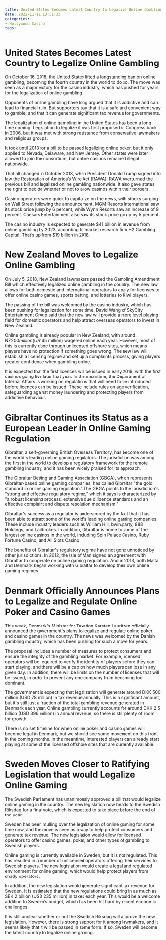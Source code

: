 ```yaml
---
title: United States Becomes Latest Country to Legalize Online Gambling 
date: 2022-11-11 13:51:33
categories:
- Hollywood Casino
tags:
---
```



#  United States Becomes Latest Country to Legalize Online Gambling 

On October 16, 2018, the United States lifted a longstanding ban on online gambling, becoming the fourth country in the world to do so. The move was seen as a major victory for the casino industry, which has pushed for years for the legalization of online gambling.

Opponents of online gambling have long argued that it is addictive and can lead to financial ruin. But supporters say that it is a safe and convenient way to gamble, and that it can generate significant tax revenue for governments.

The legalization of online gambling in the United States has been a long time coming. Legislation to legalize it was first proposed in Congress back in 2006, but it was met with strong resistance from conservative lawmakers and religious groups.

It took until 2013 for a bill to be passed legalizing online poker, but it only applied to Nevada, Delaware, and New Jersey. Other states were later allowed to join the consortium, but online casinos remained illegal nationwide.

That all changed in October 2018, when President Donald Trump signed into law the Restoration of America’s Wire Act (RAWA). RAWA overturned the previous bill and legalized online gambling nationwide. It also gave states the right to decide whether or not to allow casinos within their borders.

Casino operators were quick to capitalize on the news, with stocks surging on Wall Street following the announcement. MGM Resorts International saw its stock price jump by 6 percent, while Wynn Resorts saw an increase of 9 percent. Caesars Entertainment also saw its stock price go up by 5 percent.

The casino industry is expected to generate $41 billion in revenue from online gambling by 2023, according to market research firm H2 Gambling Capital. That’s up from $19 billion in 2018.

#  New Zealand Moves to Legalize Online Gambling 

On July 5, 2018, New Zealand lawmakers passed the Gambling Amendment Bill which effectively legalized online gambling in the country. The new law allows for both domestic and international operators to apply for licenses to offer online casino games, sports betting, and lotteries to Kiwi players.

The passing of the bill was welcomed by the casino industry, which has been pushing for legalization for some time. David Wang of SkyCity Entertainment Group said that the new law will provide a more level playing field for domestic operators and help attract overseas operators to invest in New Zealand.

Online gambling is already popular in New Zealand, with around NZ$200 million (US$145 million) wagered online each year. However, most of this is currently done through unlicensed offshore sites, which means players have no protection if something goes wrong. The new law will establish a licensing regime and set up a complaints process, giving players greater confidence when gambling online.

It is expected that the first licences will be issued in early 2019, with the first casinos going live later that year. In the meantime, the Department of Internal Affairs is working on regulations that will need to be introduced before licences can be issued. These include rules on age verification, safeguarding against money laundering and protecting players from addictive behaviour.

#  Gibraltar Continues its Status as a European Leader in Online Gaming Regulation 

Gibraltar, a self-governing British Overseas Territory, has become one of the world's leading online gaming regulators. The jurisdiction was among the first in the world to develop a regulatory framework for the remote gambling industry, and it has been widely praised for its approach.

The Gibraltar Betting and Gaming Association (GBGA), which represents Gibraltar-based online gaming companies, has called Gibraltar "the gold standard in online gaming regulation." The GBGA points to the jurisdiction's "strong and effective regulatory regime," which it says is characterized by "a robust licensing process, extensive due diligence standards and an effective complaint and dispute resolution mechanism."

Gibraltar's success as a regulator is underscored by the fact that it has been able to attract some of the world's leading online gaming companies. These include industry leaders such as William Hill, bwin.party, 888 Holdings, and Ladbrokes. In addition, Gibraltar is home to some of the largest online casinos in the world, including Spin Palace Casino, Ruby Fortune Casino, and All Slots Casino.

The benefits of Gibraltar's regulatory regime have not gone unnoticed by other jurisdictions. In 2012, the Isle of Man signed an agreement with Gibraltar to cooperate on online gaming regulation. And in 2013, both Malta and Denmark began working with Gibraltar to develop their own online gaming regimes.

#  Denmark Officially Announces Plans to Legalize and Regulate Online Poker and Casino Games 

This week, Denmark's Minister for Taxation Karsten Lauritzen officially announced the government's plans to legalize and regulate online poker and casino games in the country. The news was welcomed by the Danish gambling industry, which has been pushing for such a move for years.

The proposal includes a number of measures to protect consumers and ensure the integrity of the gambling market. For example, licensed operators will be required to verify the identity of players before they can start playing, and there will be a cap on how much players can lose in any given day. In addition, there will be limits on the number of licenses that will be issued, in order to prevent any one company from becoming too dominant.

The government is expecting that legalization will generate around DKK 500 million (USD 78 million) in tax revenue annually. This is a significant amount, but it's still just a fraction of the total gambling revenue generated in Denmark each year. Online gambling currently accounts for around DKK 2.5 billion (USD 396 million) in annual revenue, so there is still plenty of room for growth.

There is no set timeline for when online poker and casino games will become legal in Denmark, but we should see some movement on this front in the coming months. In the meantime, interested players can already start playing at some of the licensed offshore sites that are currently available.

#  Sweden Moves Closer to Ratifying Legislation that would Legalize Online Gaming

The Swedish Parliament has unanimously approved a bill that would legalize online gaming in the country. The new legislation now heads to the Swedish Riksdag for a final vote, which is expected to take place before the end of the year.

Sweden has been mulling over the legalization of online gaming for some time now, and the move is seen as a way to help protect consumers and generate tax revenue. The new legislation would allow for licensed operators to offer casino games, poker, and other types of gambling to Swedish players.

Online gaming is currently available in Sweden, but it is not regulated. This has resulted in a number of unlicensed operators offering their services to Swedish players. The new legislation would create a legal and regulated environment for online gaming, which would help protect players from shady operators.

In addition, the new legislation would generate significant tax revenue for Sweden. It is estimated that the new regulations could bring in as much as SEK 2 billion (USD 235 million) in taxes each year. This would be a welcome addition to Sweden’s budget, which has been hit hard by recent economic challenges.

It is still unclear whether or not the Swedish Riksdag will approve the new legislation. However, there is strong support for it among lawmakers, and it seems likely that it will be passed in some form. If so, Sweden will become the latest country to legalize online gaming.